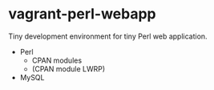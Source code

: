 # vagrant-perl-webapp

Tiny development environment for tiny Perl web application.

 * Perl
   * CPAN modules
   * (CPAN module LWRP)
 * MySQL
